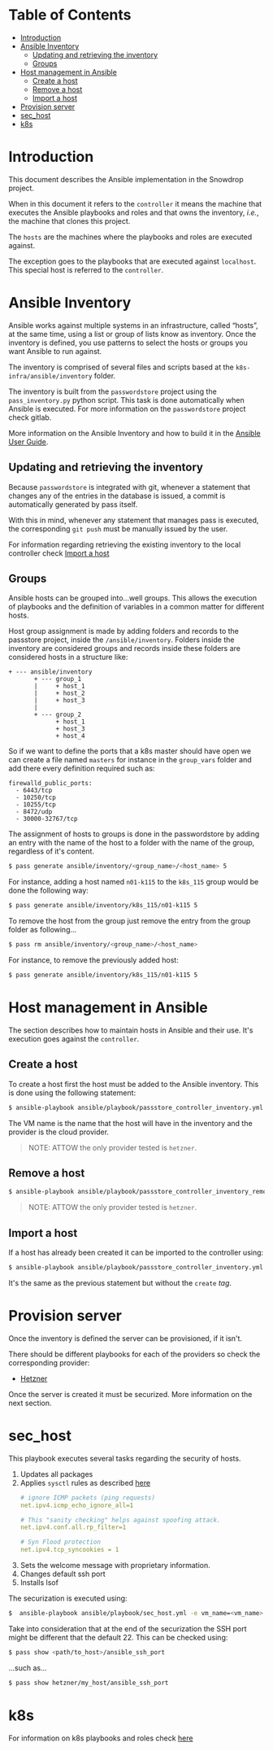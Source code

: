 # Table of Contents

   * [Introduction](#introduction)
   * [Ansible Inventory](#ansible-inventory)
      * [Updating and retrieving the inventory](#updating-and-retrieving-the-inventory)
      * [Groups](#groups)
   * [Host management in Ansible](#host-management-in-ansible)
      * [Create a host](#create-a-host)
      * [Remove a host](#remove-a-host)
      * [Import a host](#import-a-host)
   * [Provision server](#provision-server)
   * [sec_host](#sec_host)
   * [k8s](#k8s)

# Introduction

This document describes the Ansible implementation in the Snowdrop project.

When in this document it refers to the `controller` it means the machine that executes the Ansible playbooks and roles and that owns the inventory, *i.e.*, the 
machine that clones this project.

The `hosts` are the machines where the playbooks and roles are executed against. 

The exception goes to the playbooks that are executed against `localhost`. This special host is referred to the `controller`. 

# Ansible Inventory

Ansible works against multiple systems in an infrastructure, called “hosts”, at the same time, using a list or group of lists know as inventory. 
Once the inventory is defined, you use patterns to select the hosts or groups you want Ansible to run against.

The inventory is comprised of several files and scripts based at the `k8s-infra/ansible/inventory` folder.

The inventory is built from the `passwordstore` project using the `pass_inventory.py` python script. This task is done automatically when Ansible is executed. 
For more information on the `passwordstore` project check gitlab.

More information on the Ansible Inventory and how to build it in the [Ansible User Guide](https://docs.ansible.com/ansible/latest/user_guide/intro_inventory.html).

## Updating and retrieving the inventory

Because `passwordstore` is integrated with git, whenever a statement that changes any of the entries in the database is issued, a commit is automatically generated by pass itself.

With this in mind, whenever any statement that manages pass is executed, the corresponding `git push` must be manually issued by the user.

For information regarding retrieving the existing inventory to the local controller check [Import a host](#Import-a-host)

## Groups

Ansible hosts can be grouped into...well groups. This allows the execution of playbooks and the definition of variables in a common matter for different hosts. 

Host group assignment is made by adding folders and records to the passstore project, inside the  `/ansible/inventory`. Folders inside the inventory are considered 
 groups and records inside these folders are considered hosts in a structure like:
 
```text
+ --- ansible/inventory
       + --- group_1
       |     + host_1
       |     + host_2
       |     + host_3
       |
       + --- group_2
             + host_1
             + host_3
             + host_4
```

So if we want to define the ports that a k8s master should have open we can create a file named `masters` for instance in the `group_vars` folder and add there
every definition required such as:

```
firewalld_public_ports:
  - 6443/tcp
  - 10250/tcp
  - 10255/tcp
  - 8472/udp
  - 30000-32767/tcp
```

The assignment of hosts to groups is done in the passwordstore by adding an entry with the name of the host to a folder with the name of the group, regardless of it's content.

```bash
$ pass generate ansible/inventory/<group_name>/<host_name> 5
```

For instance, adding a host named `n01-k115` to the `k8s_115` group would be done the following way:

```bash
$ pass generate ansible/inventory/k8s_115/n01-k115 5
```

To remove the host from the group just remove the entry from the group folder as following...

```bash
$ pass rm ansible/inventory/<group_name>/<host_name>
```

For instance, to remove the previously added host:

```bash
$ pass generate ansible/inventory/k8s_115/n01-k115 5
```

# Host management in Ansible

The section describes how to maintain hosts in Ansible and their use. It's execution goes against the `controller`.

## Create a host

To create a host first the host must be added to the Ansible inventory. This is done using the following statement:

```bash
$ ansible-playbook ansible/playbook/passstore_controller_inventory.yml -e vm_name=<vm_name> -e pass_provider=<provider> --tag "create"
```

The VM name is the name that the host will have in the inventory and the provider is the cloud provider. 

> NOTE: ATTOW the only provider tested is `hetzner`. 

## Remove a host 

```bash
$ ansible-playbook ansible/playbook/passstore_controller_inventory_remove.yml -e vm_name=<vm_name> -e pass_provider=<provider>
```

> NOTE: ATTOW the only provider tested is `hetzner`. 

## Import a host

If a host has already been created it can be imported to the controller using:

```bash
$ ansible-playbook ansible/playbook/passstore_controller_inventory.yml -e vm_name=<vm_name> -e pass_provider=<provider>
```

It's the same as the previous statement but without the `create` *tag*.

# Provision server

Once the inventory is defined the server can be provisioned, if it isn't.

There should be different playbooks for each of the providers so check the corresponding provider:

* [Hetzner](../../hetzner/README-cloud.md)

Once the server is created it must be securized. More information on the next section.

# sec_host

This playbook executes several tasks regarding the security of hosts.

1. Updates all packages
1. Applies `sysctl` rules as described [here](https://linoxide.com/how-tos/linux-sysctl-tuning/)
    ```yaml
    # ignore ICMP packets (ping requests)
    net.ipv4.icmp_echo_ignore_all=1
    
    # This "sanity checking" helps against spoofing attack.
    net.ipv4.conf.all.rp_filter=1
    
    # Syn Flood protection
    net.ipv4.tcp_syncookies = 1
    ```
1. Sets the welcome message with proprietary information.
1. Changes default ssh port 
1. Installs lsof

The securization is executed using:

```bash
$  ansible-playbook ansible/playbook/sec_host.yml -e vm_name=<vm_name> -e provider=<provider>
```

Take into consideration that at the end of the securization the SSH port might be different that the default 22. This can be checked using:

```bash
$ pass show <path/to_host>/ansible_ssh_port
```

...such as...

```bash
$ pass show hetzner/my_host/ansible_ssh_port
```

# k8s

For information on k8s playbooks and roles check [here](../../kubernetes/README.md)